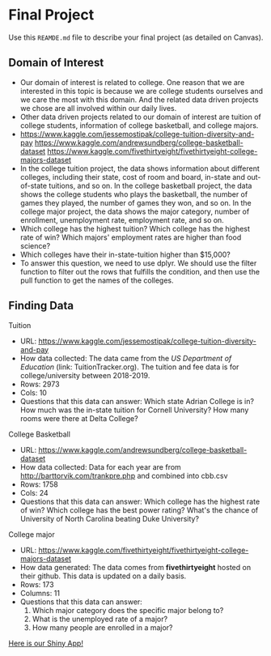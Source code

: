 # Final Project
Use this `REAMDE.md` file to describe your final project (as detailed on Canvas).

## Domain of Interest
- Our domain of interest is related to college. One reason that we are interested in this topic is because we are college students ourselves and we care the most with this
domain. And the related data driven projects we chose are all involved within our daily lives.
- Other data driven projects related to our domain of interest are tuition of college students, information of college basketball, and college majors.
- https://www.kaggle.com/jessemostipak/college-tuition-diversity-and-pay
https://www.kaggle.com/andrewsundberg/college-basketball-dataset
https://www.kaggle.com/fivethirtyeight/fivethirtyeight-college-majors-dataset
- In the college tuition project, the data shows information about different colleges, including their state, cost of room and board, in-state and out-of-state tuitions, and so on. In the college basketball project, the data shows the college students who plays the basketball, the number of games they played, the number of games they won, and so on. In the college major project, the data shows the major category, number of enrollment, unemployment rate, employment rate, and so on.
- Which college has the highest tuition?
Which college has the highest rate of win?
Which majors' employment rates are higher than food science?
- Which colleges have their in-state-tuition higher than $15,000?
- To answer this question, we need to use dplyr. We should use the filter function to filter out the rows that fulfills the condition, and then use the pull function to get the names of the colleges. 

## Finding Data
Tuition
- URL: https://www.kaggle.com/jessemostipak/college-tuition-diversity-and-pay
- How data collected: The data came from the _US Department of Education_ (link: TuitionTracker.org). The tuition and fee data is for college/university between 2018-2019.
- Rows: 2973
- Cols: 10
- Questions that this data can answer: Which state Adrian College is in? How much was the in-state tuition for Cornell University? How many rooms were there at Delta College?

College Basketball
- URL: https://www.kaggle.com/andrewsundberg/college-basketball-dataset
- How data collected: Data for each year are from http://barttorvik.com/trankpre.php and combined into cbb.csv
- Rows: 1758
- Cols: 24
- Questions that this data can answer: Which college has the highest rate of win? Which college has the best power rating? What's the chance of University of North Carolina beating Duke University?

College major
- URL: https://www.kaggle.com/fivethirtyeight/fivethirtyeight-college-majors-dataset
- How data generated: The data comes from **fivethirtyeight** hosted on their github. This data is updated on a daily basis.
- Rows: 173
- Columns: 11
- Questions that this data can answer:
  1. Which major category does the specific major belong to?
  2. What is the unemployed rate of a major?
  3. How many people are enrolled in a major?
  
 [Here is our Shiny App!](https://yushan.shinyapps.io/final-project/ "The US College Tuition Analysis")
